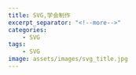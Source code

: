 ```yaml
---
title: SVG,学会制作
excerpt_separator: "<!--more-->"
categories:
    - SVG
tags:
    - SVG
image: assets/images/svg_title.jpg    
---
```


<!--more-->
<svg height="70">
  <g> 
    <text font-family="microsoft yahei" font-size="20" y="30" x="30">
    <i class="fas fa-ice-cream"></i>
      <animate attributeName="x" to="220" begin="0s" dur="3s"  repeatCount="indefinite" />
    </text>
  </g>
</svg>